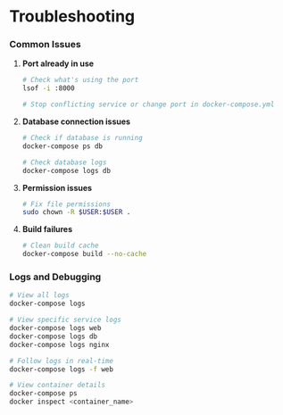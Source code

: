 # Troubleshooting

### Common Issues

1.  **Port already in use**

    ```bash
    # Check what's using the port
    lsof -i :8000

    # Stop conflicting service or change port in docker-compose.yml
    ```
2.  **Database connection issues**

    ```bash
    # Check if database is running
    docker-compose ps db

    # Check database logs
    docker-compose logs db
    ```
3.  **Permission issues**

    ```bash
    # Fix file permissions
    sudo chown -R $USER:$USER .
    ```
4.  **Build failures**

    ```bash
    # Clean build cache
    docker-compose build --no-cache
    ```

### Logs and Debugging

```bash
# View all logs
docker-compose logs

# View specific service logs
docker-compose logs web
docker-compose logs db
docker-compose logs nginx

# Follow logs in real-time
docker-compose logs -f web

# View container details
docker-compose ps
docker inspect <container_name>
```
